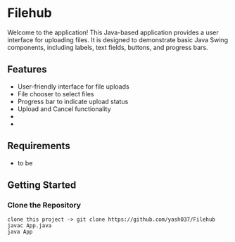# Filehub

Welcome to the application! This Java-based application provides a user interface for uploading files. It is designed to demonstrate basic Java Swing components, including labels, text fields, buttons, and progress bars.

## Features

- User-friendly interface for file uploads
- File chooser to select files
- Progress bar to indicate upload status
- Upload and Cancel functionality
-
- 

## Requirements
- to be 

## Getting Started

### Clone the Repository
```
clone this project -> git clone https://github.com/yash037/Filehub
javac App.java
java App
```
